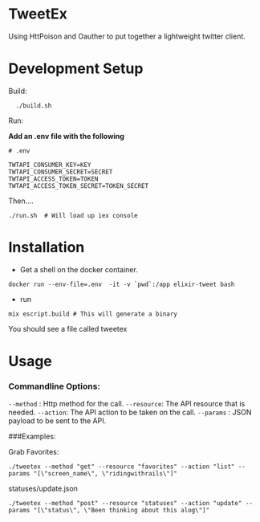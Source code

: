 # TweetEx

Using HttPoison and Oauther to put together a lightweight twitter client.  

# Development Setup
Build:
```
  ./build.sh
```

Run:

**Add an .env file with the following**

```
# .env

TWTAPI_CONSUMER_KEY=KEY
TWTAPI_CONSUMER_SECRET=SECRET
TWTAPI_ACCESS_TOKEN=TOKEN
TWTAPI_ACCESS_TOKEN_SECRET=TOKEN_SECRET
```

Then....

```
./run.sh  # Will load up iex console
```

# Installation

* Get a shell on the docker container.
```
docker run --env-file=.env  -it -v `pwd`:/app elixir-tweet bash
```

* run 
```
mix escript.build # This will generate a binary
```

You should see a file called tweetex

# Usage

### Commandline Options:

`--method` : Http method for the call.
`--resource`: The API resource that is needed.
`--action`: The API action to be taken on the call.
`--params` : JSON payload to be sent to the API.


###Examples:

Grab Favorites: 

```
./tweetex --method "get" --resource "favorites" --action "list" --params "[\"screen_name\", \"ridingwithrails\"]"
```

statuses/update.json

```
./tweetex --method "post" --resource "statuses" --action "update" --params "[\"status\", \"Been thinking about this alog\"]"
```
